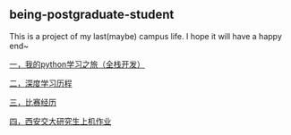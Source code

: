 being-postgraduate-student
----
This is a project of my last(maybe) campus life. I hope it will have a happy end~

[一，我的python学习之旅（全栈开发）](https://github.com/MrZhangKY/learn-python)

[二，深度学习历程](https://github.com/MrZhangKY/deep-learning)

[三，比赛经历]()

[四，西安交大研究生上机作业]()
